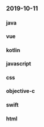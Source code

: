 ### 2019-10-11

#### java

#### vue

#### kotlin

#### javascript

#### css

#### objective-c

#### swift

#### html
